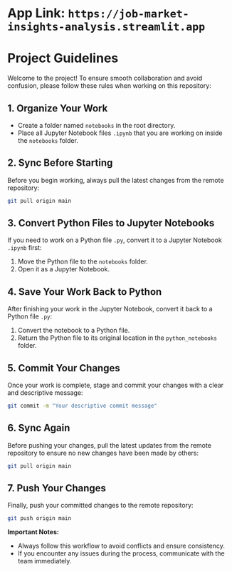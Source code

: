# App Link: `https://job-market-insights-analysis.streamlit.app`
# Project Guidelines

Welcome to the project! To ensure smooth collaboration and avoid confusion, please follow these rules when working on this repository:

## 1. Organize Your Work

- Create a folder named `notebooks` in the root directory.
- Place all Jupyter Notebook files `.ipynb` that you are working on inside the `notebooks` folder.

## 2. Sync Before Starting

Before you begin working, always pull the latest changes from the remote repository:

```bash
git pull origin main
```

## 3. Convert Python Files to Jupyter Notebooks

If you need to work on a Python file `.py`, convert it to a Jupyter Notebook `.ipynb` first:

1. Move the Python file to the `notebooks` folder.
2. Open it as a Jupyter Notebook.

## 4. Save Your Work Back to Python

After finishing your work in the Jupyter Notebook, convert it back to a Python file `.py`:

1. Convert the notebook to a Python file.
2. Return the Python file to its original location in the `python_notebooks` folder.

## 5. Commit Your Changes

Once your work is complete, stage and commit your changes with a clear and descriptive message:

```bash
git commit -m "Your descriptive commit message"
```

## 6. Sync Again

Before pushing your changes, pull the latest updates from the remote repository to ensure no new changes have been made by others:

```bash
git pull origin main
```

## 7. Push Your Changes

Finally, push your committed changes to the remote repository:

```bash
git push origin main
```

**Important Notes:**

- Always follow this workflow to avoid conflicts and ensure consistency.
- If you encounter any issues during the process, communicate with the team immediately.

